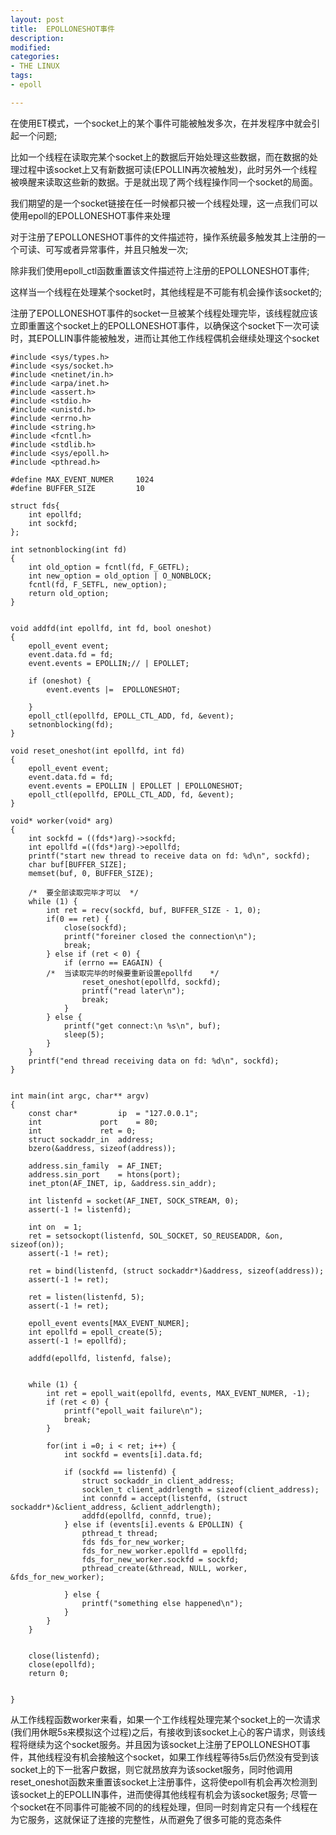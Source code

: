 ```yaml
---
layout: post
title:  EPOLLONESHOT事件
description: 
modified: 
categories: 
- THE LINUX 
tags:
- epoll

---
```


在使用ET模式，一个socket上的某个事件可能被触发多次，在并发程序中就会引起一个问题;

比如一个线程在读取完某个socket上的数据后开始处理这些数据，而在数据的处理过程中该socket上又有新数据可读(EPOLLIN再次被触发)，此时另外一个线程被唤醒来读取这些新的数据。于是就出现了两个线程操作同一个socket的局面。

我们期望的是一个socket链接在任一时候都只被一个线程处理，这一点我们可以使用epoll的EPOLLONESHOT事件来处理

对于注册了EPOLLONESHOT事件的文件描述符，操作系统最多触发其上注册的一个可读、可写或者异常事件，并且只触发一次;

除非我们使用epoll_ctl函数重置该文件描述符上注册的EPOLLONESHOT事件;

这样当一个线程在处理某个socket时，其他线程是不可能有机会操作该socket的;

注册了EPOLLONESHOT事件的socket一旦被某个线程处理完毕，该线程就应该立即重置这个socket上的EPOLLONESHOT事件，以确保这个socket下一次可读时，其EPOLLIN事件能被触发，进而让其他工作线程偶机会继续处理这个socket


	#include <sys/types.h>
	#include <sys/socket.h>
	#include <netinet/in.h>
	#include <arpa/inet.h>
	#include <assert.h>
	#include <stdio.h>
	#include <unistd.h>
	#include <errno.h>
	#include <string.h>
	#include <fcntl.h>
	#include <stdlib.h>
	#include <sys/epoll.h>
	#include <pthread.h>
	
	#define MAX_EVENT_NUMER		1024
	#define BUFFER_SIZE 		10
	
	struct fds{
		int epollfd;
		int sockfd;
	};
	
	int setnonblocking(int fd) 
	{
		int old_option = fcntl(fd, F_GETFL);
		int new_option = old_option | O_NONBLOCK;
		fcntl(fd, F_SETFL, new_option);
		return old_option;
	}
	
	
	void addfd(int epollfd, int fd, bool oneshot)
	{
		epoll_event event;	
		event.data.fd = fd;
		event.events = EPOLLIN;// | EPOLLET;
	
		if (oneshot) {
			event.events |=  EPOLLONESHOT;
			
		}
		epoll_ctl(epollfd, EPOLL_CTL_ADD, fd, &event);
		setnonblocking(fd);
	}
	
	void reset_oneshot(int epollfd, int fd)
	{
		epoll_event event;
		event.data.fd = fd;
		event.events = EPOLLIN | EPOLLET | EPOLLONESHOT;
		epoll_ctl(epollfd, EPOLL_CTL_ADD, fd, &event);
	}
	
	void* worker(void* arg) 
	{
		int sockfd = ((fds*)arg)->sockfd;
		int epollfd =((fds*)arg)->epollfd;
		printf("start new thread to receive data on fd: %d\n", sockfd); 
		char buf[BUFFER_SIZE];
		memset(buf, 0, BUFFER_SIZE);
	
		/*	要全部读取完毕才可以	*/	
		while (1) {
			int ret = recv(sockfd, buf, BUFFER_SIZE - 1, 0);
			if(0 == ret) {
				close(sockfd);
				printf("foreiner closed the connection\n");
				break;
			} else if (ret < 0) {
				if (errno == EAGAIN) {
			/*	当读取完毕的时候要重新设置epollfd	*/
					reset_oneshot(epollfd, sockfd);	
					printf("read later\n");
					break;
				}
			} else {
				printf("get connect:\n %s\n", buf);
				sleep(5);
			}
		}
		printf("end thread receiving data on fd: %d\n", sockfd);
	}
	
	
	int main(int argc, char** argv)
	{
		const char* 		ip 	= "127.0.0.1";
		int 			port 	= 80;
		int 			ret	= 0;
		struct sockaddr_in 	address;
		bzero(&address, sizeof(address));
		
		address.sin_family 	= AF_INET;
		address.sin_port 	= htons(port);
		inet_pton(AF_INET, ip, &address.sin_addr);
		
		int listenfd = socket(AF_INET, SOCK_STREAM, 0);
		assert(-1 != listenfd);
		
		int on 	= 1;
		ret = setsockopt(listenfd, SOL_SOCKET, SO_REUSEADDR, &on, sizeof(on));
		assert(-1 != ret);
			
		ret = bind(listenfd, (struct sockaddr*)&address, sizeof(address));
		assert(-1 != ret);
		
		ret = listen(listenfd, 5);		
		assert(-1 != ret);
	
		epoll_event events[MAX_EVENT_NUMER];
		int epollfd = epoll_create(5);
		assert(-1 != epollfd);
		
		addfd(epollfd, listenfd, false);	
		
	
		while (1) {
			int ret = epoll_wait(epollfd, events, MAX_EVENT_NUMER, -1);
			if (ret < 0) {
				printf("epoll_wait failure\n");
				break;
			}
		
			for(int i =0; i < ret; i++) {
				int sockfd = events[i].data.fd;
				
				if (sockfd == listenfd) {
					struct sockaddr_in client_address;
					socklen_t client_addrlength = sizeof(client_address);
					int connfd = accept(listenfd, (struct sockaddr*)&client_address, &client_addrlength);	
					addfd(epollfd, connfd, true);
				} else if (events[i].events & EPOLLIN) {
					pthread_t thread;
					fds fds_for_new_worker;		
					fds_for_new_worker.epollfd = epollfd;
					fds_for_new_worker.sockfd = sockfd;
					pthread_create(&thread, NULL, worker, &fds_for_new_worker);
					
				} else {
					printf("something else happened\n");
				}
			}
		}
	
	
		close(listenfd);
		close(epollfd);
		return 0;
	
		
	}


从工作线程函数worker来看，如果一个工作线程处理完某个socket上的一次请求(我们用休眠5s来模拟这个过程)之后，有接收到该socket上心的客户请求，则该线程将继续为这个socket服务。并且因为该socket上注册了EPOLLONESHOT事件，其他线程没有机会接触这个socket，如果工作线程等待5s后仍然没有受到该socket上的下一批客户数据，则它就昂放弃为该socket服务，同时他调用reset_oneshot函数来重置该socket上注册事件，这将使epoll有机会再次检测到该socket上的EPOLLIN事件，进而使得其他线程有机会为该socket服务;
尽管一个socket在不同事件可能被不同的的线程处理，但同一时刻肯定只有一个线程在为它服务，这就保证了连接的完整性，从而避免了很多可能的竞态条件



